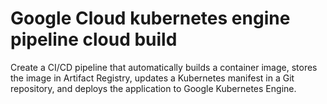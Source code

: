 # Google Cloud kubernetes engine pipeline cloud build
Create a CI/CD pipeline that automatically builds a container image, stores the image in Artifact Registry, updates a Kubernetes manifest in a Git repository, and deploys the application to Google Kubernetes Engine.

